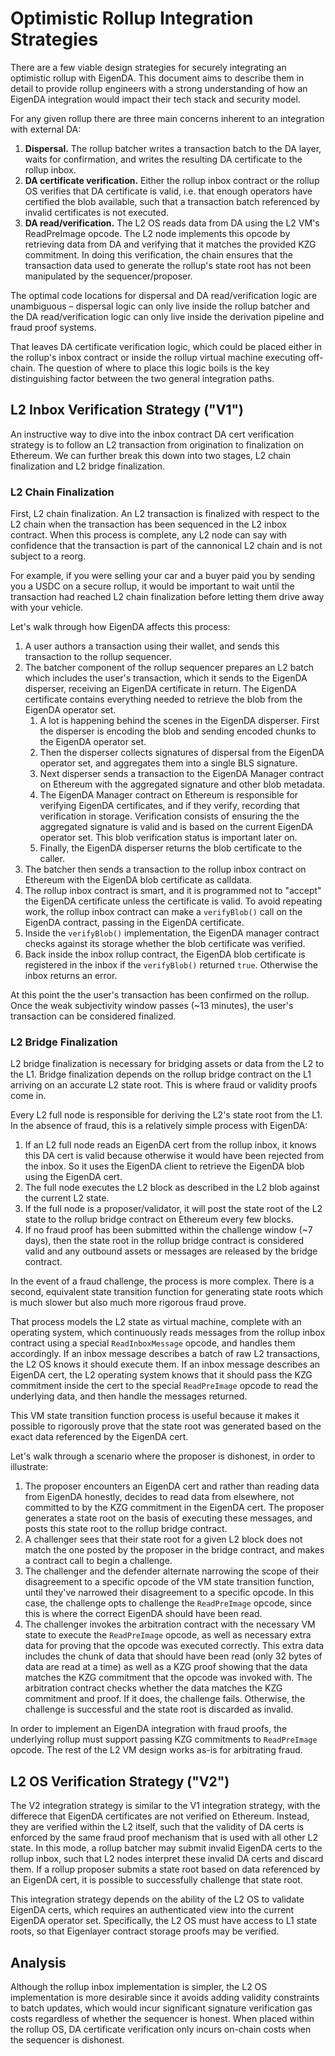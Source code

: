 # Optimistic Rollup Integration Strategies

There are a few viable design strategies for securely integrating an optimistic rollup with EigenDA. This document aims to describe them in detail to provide rollup engineers with a strong understanding of how an EigenDA integration would impact their tech stack and security model.

For any given rollup there are three main concerns inherent to an integration with external DA:

1. **Dispersal.** The rollup batcher writes a transaction batch to the DA layer, waits for confirmation, and writes the resulting DA certificate to the rollup inbox.
2. **DA certificate verification.** Either the rollup inbox contract or the rollup OS verifies that DA certificate is valid, i.e. that enough operators have certified the blob available, such that a transaction batch referenced by invalid certificates is not executed.
3. **DA read/verification.** The L2 OS reads data from DA using the L2 VM's ReadPreImage opcode. The L2 node implements this opcode by retrieving data from DA and verifying that it matches the provided KZG commitment. In doing this verification, the chain ensures that the transaction data used to generate the rollup's state root has not been manipulated by the sequencer/proposer.

The optimal code locations for dispersal and DA read/verification logic are unambiguous – dispersal logic can only live inside the rollup batcher and the DA read/verification logic can only live inside the derivation pipeline and fraud proof systems.

That leaves DA certificate verification logic, which could be placed either in the rollup's inbox contract or inside the rollup virtual machine executing off-chain. The question of where to place this logic boils is the key distinguishing factor between the two general integration paths.

## L2 Inbox Verification Strategy ("V1")

An instructive way to dive into the inbox contract DA cert verification strategy is to follow an L2 transaction from origination to finalization on Ethereum. We can further break this down into two stages, L2 chain finalization and L2 bridge finalization.

### L2 Chain Finalization

First, L2 chain finalization. An L2 transaction is finalized with respect to the L2 chain when the transaction has been sequenced in the L2 inbox contract. When this process is complete, any L2 node can say with confidence that the transaction is part of the cannonical L2 chain and is not subject to a reorg.

For example, if you were selling your car and a buyer paid you by sending you a USDC on a secure rollup, it would be important to wait until the transaction had reached L2 chain finalization before letting them drive away with your vehicle.

Let's walk through how EigenDA affects this process:

1. A user authors a transaction using their wallet, and sends this transaction to the rollup sequencer.
2. The batcher component of the rollup sequencer prepares an L2 batch which includes the user's transaction, which it sends to the EigenDA disperser, receiving an EigenDA certificate in return. The EigenDA certificate contains everything needed to retrieve the blob from the EigenDA operator set.
    1. A lot is happening behind the scenes in the EigenDA disperser. First the disperser is encoding the blob and sending encoded chunks to the EigenDA operator set.
    2. Then the disperser collects signatures of dispersal from the EigenDA operator set, and aggregates them into a single BLS signature.
    3. Next disperser sends a transaction to the EigenDA Manager contract on Ethereum with the aggregated signature and other blob metadata.
    4. The EigenDA Manager contract on Ethereum is responsible for verifying EigenDA certificates, and if they verify, recording that verification in storage. Verification consists of ensuring the the aggregated signature is valid and is based on the current EigenDA operator set. This blob verification status is important later on.
    5. Finally, the EigenDA disperser returns the blob certificate to the caller.
3. The batcher then sends a transaction to the rollup inbox contract on Ethereum with the EigenDA blob certificate as calldata.
4. The rollup inbox contract is smart, and it is programmed not to "accept" the EigenDA certificate unless the certificate is valid. To avoid repeating work, the rollup inbox contract can make a `verifyBlob()` call on the EigenDA contract, passing in the EigenDA certificate.
5. Inside the `verifyBlob()` implementation, the EigenDA manager contract checks against its storage whether the blob certificate was verified.
6. Back inside the inbox rollup contract, the EigenDA blob certificate is registered in the inbox if the `verifyBlob()` returned `true`. Otherwise the inbox returns an error.

At this point the the user's transaction has been confirmed on the rollup. Once the weak subjectivity window passes (~13 minutes), the user's transaction can be considered finalized.

### L2 Bridge Finalization

L2 bridge finalization is necessary for bridging assets or data from the L2 to the L1. Bridge finalization depends on the rollup bridge contract on the L1 arriving on an accurate L2 state root. This is where fraud or validity proofs come in.

Every L2 full node is responsible for deriving the L2's state root from the L1. In the absence of fraud, this is a relatively simple process with EigenDA:

1. If an L2 full node reads an EigenDA cert from the rollup inbox, it knows  this DA cert is valid because otherwise it would have been rejected from the inbox. So it uses the EigenDA client to retrieve the EigenDA blob using the EigenDA cert.
2. The full node executes the L2 block as described in the L2 blob against the current L2 state.
3. If the full node is a proposer/validator, it will post the state root of the L2 state to the rollup bridge contract on Ethereum every few blocks.
4. If no fraud proof has been submitted within the challenge window (~7 days), then the state root in the rollup bridge contract is considered valid and any outbound assets or messages are released by the bridge contract.

In the event of a fraud challenge, the process is more complex. There is a second, equivalent state transition function for generating state roots which is much slower but also much more rigorous fraud prove.

That process models the L2 state as virtual machine, complete with an operating system, which continuously reads messages from the rollup inbox contract using a special `ReadInboxMessage` opcode, and handles them accordingly. If an inbox message describes a batch of raw L2 transactions, the L2 OS knows it should execute them. If an inbox message describes an EigenDA cert, the L2 operating system knows that it should pass the KZG commitment inside the cert to the special `ReadPreImage` opcode to read the underlying data, and then handle the messages returned.

This VM state transition function process is useful because it makes it possible to rigorously prove that the state root was generated based on the exact data referenced by the EigenDA cert.

Let's walk through a scenario where the proposer is dishonest, in order to illustrate:

1. The proposer encounters an EigenDA cert and rather than reading data from EigenDA honestly, decides to read data from elsewhere, not committed to by the KZG commitment in the EigenDA cert. The proposer generates a state root on the basis of executing these messages, and posts this state root to the rollup bridge contract.
2. A challenger sees that their state root for a given L2 block does not match the one posted by the proposer in the bridge contract, and makes a contract call to begin a challenge.
3. The challenger and the defender alternate narrowing the scope of their disagreement to a specific opcode of the VM state transition function, until they've narrowed their disagreement to a specific opcode. In this case, the challenge opts to challenge the `ReadPreImage` opcode, since this is where the correct EigenDA should have been read.
4. The challenger invokes the arbitration contract with the necessary VM state to execute the `ReadPreImage` opcode, as well as necessary extra data for proving that the opcode was executed correctly. This extra data includes the chunk of data that should have been read (only 32 bytes of data are read at a time) as well as a KZG proof showing that the data matches the KZG commitment that the opcode was invoked with. The arbitration contract checks whether the data matches the KZG commitment and proof. If it does, the challenge fails. Otherwise, the challenge is successful and the state root is discarded as invalid.

In order to implement an EigenDA integration with fraud proofs, the underlying rollup must support passing KZG commitments to `ReadPreImage` opcode. The rest of the L2 VM design works as-is for arbitrating fraud.

## L2 OS Verification Strategy ("V2")

The V2 integration strategy is similar to the V1 integration strategy, with the differece that EigenDA certificates are not verified on Ethereum. Instead, they are verified within the L2 itself, such that the validity of DA certs is enforced by the same fraud proof mechanism that is used with all other L2 state. In this mode, a rollup batcher may submit invalid EigenDA certs to the rollup inbox, such that L2 nodes interpret these invalid DA certs and discard them. If a rollup proposer submits a state root based on data referenced by an EigenDA cert, it is possible to successfully challenge that state root.

This integration strategy depends on the ability of the L2 OS to validate EigenDA certs, which requires an authenticated view into the current EigenDA operator set. Specifically, the L2 OS must have access to L1 state roots, so that Eigenlayer contract storage proofs may be verified.

## Analysis

Although the rollup inbox implementation is simpler, the L2 OS implementation is more desirable since it avoids adding validity constraints to batch updates, which would incur significant signature verification gas costs regardless of whether the sequencer is honest. When placed within the rollup OS, DA certificate verification only incurs on-chain costs when the sequencer is dishonest.
